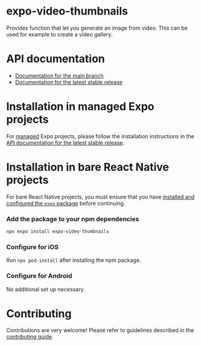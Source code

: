 # expo-video-thumbnails

Provides function that let you generate an image from video. This can be used for example to create a video gallery.

# API documentation

- [Documentation for the main branch](https://github.com/expo/expo/blob/main/docs/pages/versions/unversioned/sdk/video-thumbnails.mdx)
- [Documentation for the latest stable release](https://docs.expo.dev/versions/latest/sdk/video-thumbnails/)

# Installation in managed Expo projects

For [managed](https://docs.expo.dev/archive/managed-vs-bare/) Expo projects, please follow the installation instructions in the [API documentation for the latest stable release](https://docs.expo.dev/versions/latest/sdk/video-thumbnails/).

# Installation in bare React Native projects

For bare React Native projects, you must ensure that you have [installed and configured the `expo` package](https://docs.expo.dev/bare/installing-expo-modules/) before continuing.

### Add the package to your npm dependencies

```sh
npx expo install expo-video-thumbnails
```

### Configure for iOS

Run `npx pod-install` after installing the npm package.

### Configure for Android

No additional set up necessary.

# Contributing

Contributions are very welcome! Please refer to guidelines described in the [contributing guide](https://github.com/expo/expo#contributing).
